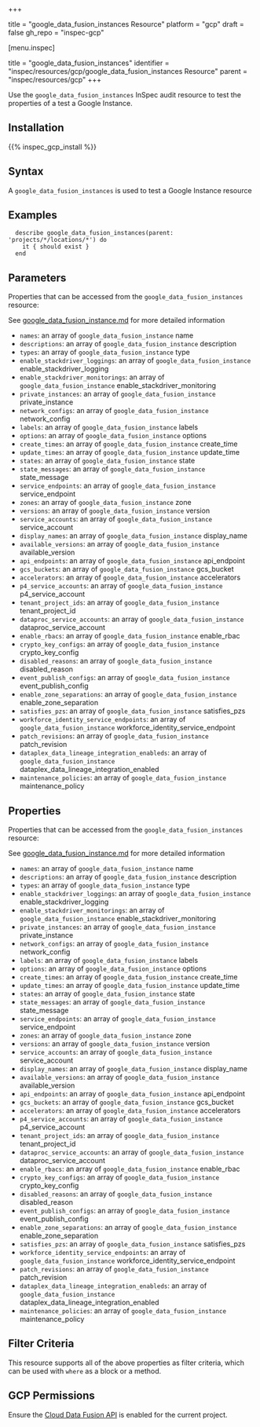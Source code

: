 +++

title = "google_data_fusion_instances Resource"
platform = "gcp"
draft = false
gh_repo = "inspec-gcp"


[menu.inspec]

title = "google_data_fusion_instances"
identifier = "inspec/resources/gcp/google_data_fusion_instances Resource"
parent = "inspec/resources/gcp"
+++

Use the `google_data_fusion_instances` InSpec audit resource to test the properties of a test a Google Instance.

## Installation
{{% inspec_gcp_install %}}

## Syntax
A `google_data_fusion_instances` is used to test a Google Instance resource

## Examples
```
  describe google_data_fusion_instances(parent: 'projects/*/locations/*') do
    it { should exist }
  end
```

## Parameters
Properties that can be accessed from the `google_data_fusion_instances` resource:

See [google_data_fusion_instance.md](google_data_fusion_instance.md) for more detailed information
* `names`: an array of `google_data_fusion_instance` name
* `descriptions`: an array of `google_data_fusion_instance` description
* `types`: an array of `google_data_fusion_instance` type
* `enable_stackdriver_loggings`: an array of `google_data_fusion_instance` enable_stackdriver_logging
* `enable_stackdriver_monitorings`: an array of `google_data_fusion_instance` enable_stackdriver_monitoring
* `private_instances`: an array of `google_data_fusion_instance` private_instance
* `network_configs`: an array of `google_data_fusion_instance` network_config
* `labels`: an array of `google_data_fusion_instance` labels
* `options`: an array of `google_data_fusion_instance` options
* `create_times`: an array of `google_data_fusion_instance` create_time
* `update_times`: an array of `google_data_fusion_instance` update_time
* `states`: an array of `google_data_fusion_instance` state
* `state_messages`: an array of `google_data_fusion_instance` state_message
* `service_endpoints`: an array of `google_data_fusion_instance` service_endpoint
* `zones`: an array of `google_data_fusion_instance` zone
* `versions`: an array of `google_data_fusion_instance` version
* `service_accounts`: an array of `google_data_fusion_instance` service_account
* `display_names`: an array of `google_data_fusion_instance` display_name
* `available_versions`: an array of `google_data_fusion_instance` available_version
* `api_endpoints`: an array of `google_data_fusion_instance` api_endpoint
* `gcs_buckets`: an array of `google_data_fusion_instance` gcs_bucket
* `accelerators`: an array of `google_data_fusion_instance` accelerators
* `p4_service_accounts`: an array of `google_data_fusion_instance` p4_service_account
* `tenant_project_ids`: an array of `google_data_fusion_instance` tenant_project_id
* `dataproc_service_accounts`: an array of `google_data_fusion_instance` dataproc_service_account
* `enable_rbacs`: an array of `google_data_fusion_instance` enable_rbac
* `crypto_key_configs`: an array of `google_data_fusion_instance` crypto_key_config
* `disabled_reasons`: an array of `google_data_fusion_instance` disabled_reason
* `event_publish_configs`: an array of `google_data_fusion_instance` event_publish_config
* `enable_zone_separations`: an array of `google_data_fusion_instance` enable_zone_separation
* `satisfies_pzs`: an array of `google_data_fusion_instance` satisfies_pzs
* `workforce_identity_service_endpoints`: an array of `google_data_fusion_instance` workforce_identity_service_endpoint
* `patch_revisions`: an array of `google_data_fusion_instance` patch_revision
* `dataplex_data_lineage_integration_enableds`: an array of `google_data_fusion_instance` dataplex_data_lineage_integration_enabled
* `maintenance_policies`: an array of `google_data_fusion_instance` maintenance_policy
## Properties
Properties that can be accessed from the `google_data_fusion_instances` resource:

See [google_data_fusion_instance.md](google_data_fusion_instance.md) for more detailed information
* `names`: an array of `google_data_fusion_instance` name
* `descriptions`: an array of `google_data_fusion_instance` description
* `types`: an array of `google_data_fusion_instance` type
* `enable_stackdriver_loggings`: an array of `google_data_fusion_instance` enable_stackdriver_logging
* `enable_stackdriver_monitorings`: an array of `google_data_fusion_instance` enable_stackdriver_monitoring
* `private_instances`: an array of `google_data_fusion_instance` private_instance
* `network_configs`: an array of `google_data_fusion_instance` network_config
* `labels`: an array of `google_data_fusion_instance` labels
* `options`: an array of `google_data_fusion_instance` options
* `create_times`: an array of `google_data_fusion_instance` create_time
* `update_times`: an array of `google_data_fusion_instance` update_time
* `states`: an array of `google_data_fusion_instance` state
* `state_messages`: an array of `google_data_fusion_instance` state_message
* `service_endpoints`: an array of `google_data_fusion_instance` service_endpoint
* `zones`: an array of `google_data_fusion_instance` zone
* `versions`: an array of `google_data_fusion_instance` version
* `service_accounts`: an array of `google_data_fusion_instance` service_account
* `display_names`: an array of `google_data_fusion_instance` display_name
* `available_versions`: an array of `google_data_fusion_instance` available_version
* `api_endpoints`: an array of `google_data_fusion_instance` api_endpoint
* `gcs_buckets`: an array of `google_data_fusion_instance` gcs_bucket
* `accelerators`: an array of `google_data_fusion_instance` accelerators
* `p4_service_accounts`: an array of `google_data_fusion_instance` p4_service_account
* `tenant_project_ids`: an array of `google_data_fusion_instance` tenant_project_id
* `dataproc_service_accounts`: an array of `google_data_fusion_instance` dataproc_service_account
* `enable_rbacs`: an array of `google_data_fusion_instance` enable_rbac
* `crypto_key_configs`: an array of `google_data_fusion_instance` crypto_key_config
* `disabled_reasons`: an array of `google_data_fusion_instance` disabled_reason
* `event_publish_configs`: an array of `google_data_fusion_instance` event_publish_config
* `enable_zone_separations`: an array of `google_data_fusion_instance` enable_zone_separation
* `satisfies_pzs`: an array of `google_data_fusion_instance` satisfies_pzs
* `workforce_identity_service_endpoints`: an array of `google_data_fusion_instance` workforce_identity_service_endpoint
* `patch_revisions`: an array of `google_data_fusion_instance` patch_revision
* `dataplex_data_lineage_integration_enableds`: an array of `google_data_fusion_instance` dataplex_data_lineage_integration_enabled
* `maintenance_policies`: an array of `google_data_fusion_instance` maintenance_policy

## Filter Criteria
This resource supports all of the above properties as filter criteria, which can be used
with `where` as a block or a method.

## GCP Permissions

Ensure the [Cloud Data Fusion API](https://console.cloud.google.com/apis/library/datafusion.googleapis.com) is enabled for the current project.

